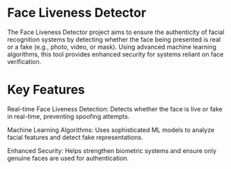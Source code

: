 # Face Liveness Detector

The Face Liveness Detector project aims to ensure the authenticity of facial recognition systems by detecting whether the face being presented is real or a fake (e.g., photo, video, or mask). Using advanced machine learning algorithms, this tool provides enhanced security for systems reliant on face verification.

# Key Features
Real-time Face Liveness Detection: Detects whether the face is live or fake in real-time, preventing spoofing attempts.

Machine Learning Algorithms: Uses sophisticated ML models to analyze facial features and detect fake representations.

Enhanced Security: Helps strengthen biometric systems and ensure only genuine faces are used for authentication.
